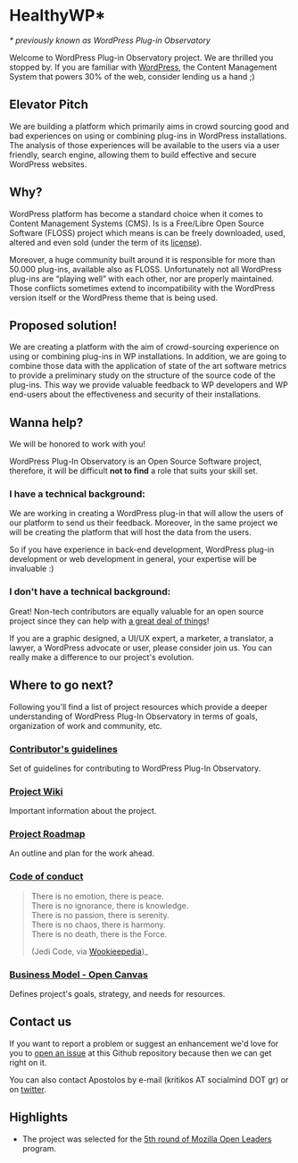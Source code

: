 # HealthyWP*

_* previously known as WordPress Plug-in Observatory_

Welcome to WordPress Plug-in Observatory project. We are thrilled you stopped by. If you are familiar with [WordPress](http://www.wordpress.org), the Content Management System that powers 30% of the web, consider lending us a hand ;)

## Elevator Pitch

We are building a platform which primarily aims in crowd sourcing good and bad experiences on using or combining plug-ins in WordPress installations. The analysis of those experiences will be available to the users via a user friendly, search engine, allowing them to build effective and secure WordPress websites.


## Why?

WordPress platform has become a standard choice when it comes to Content Management Systems (CMS). Is is a Free/Libre Open Source Software (FLOSS) project which means is can be freely downloaded, used, altered and even sold (under the term of its [license](https://wordpress.org/about/license/)).

Moreover, a huge community built around it is responsible for more than 50.000 plug-ins, available also as FLOSS. Unfortunately not all WordPress plug-ins are “playing well” with each other, nor are properly maintained. Those conflicts sometimes extend to incompatibility with the WordPress version itself or the WordPress theme that is being used.

## Proposed solution!

We are creating a platform with the aim of crowd-sourcing experience on using or combining plug-ins in WP installations. In addition, we are going to combine those data with the application of state of the art software metrics to provide a preliminary study on the structure of the source code of the plug-ins. This way we provide valuable feedback to WP developers and WP end-users about the effectiveness and security of their installations. 


## Wanna help?

We will be honored to work with you! 

WordPress Plug-In Observatory is an Open Source Software project, therefore, it will be difficult __not to find__ a role that suits your skill set.

### I __have__ a technical background:

We are working in creating a WordPress plug-in that will allow the users of our platform to send us their feedback. Moreover, in the same project we will be creating the platform that will host the data from the users. 

So if you have experience in back-end development, WordPress plug-in development or web development in general, your expertise will be invaluable :)

### I __don't__ have a technical background:

Great! Non-tech contributors are equally valuable for an open source project since they can help with [a great deal of things](https://opensource.com/life/16/1/8-ways-contribute-open-source-without-writing-code)! 

If you are a graphic designed, a UI/UX expert, a marketer, a translator, a lawyer, a WordPress advocate or user, please consider join us. You can really make a difference to our project's evolution.

## Where to go next?

Following you'll find a list of project resources which provide a deeper understanding of WordPress Plug-In Observatory in terms of goals, organization of work and community, etc.
 
### [Contributor's guidelines](https://github.com/socialmind/wordpress-plugin-observatory/blob/master/CONTRIBUTING.md) 

Set of guidelines for contributing to WordPress Plug-In Observatory.

### [Project Wiki](https://github.com/socialmind/wordpress-plugin-observatory/wiki)

Important information about the project. 

### [Project Roadmap](https://github.com/socialmind/wordpress-plugin-observatory/wiki/Roadmap)

An outline and plan for the work ahead.  

### [Code of conduct](https://github.com/socialmind/wordpress-plugin-observatory/blob/master/Code-Of-Conduct.md) 

> There is no emotion, there is peace.  
> There is no ignorance, there is knowledge.  
> There is no passion, there is serenity.  
> There is no chaos, there is harmony.  
> There is no death, there is the Force.  
>  
>(Jedi Code, via [Wookieepedia](http://starwars.wikia.com/wiki/Jedi_Code))_

### [Business Model - Open Canvas](https://docs.google.com/presentation/d/1mA3lTrXo4gmmaws6mnya8IquVIEC9OK9JcxgD829RUg/edit) 

 Defines project's goals, strategy, and needs for resources.

## Contact us

If you want to report a problem or suggest an enhancement we'd love for you to [open an issue](https://github.com/socialmind/wordpress-plugin-observatory/issues) at this Github repository because then we can get right on it. 

You can also contact Apostolos by e-mail (kritikos AT socialmind DOT gr) or on [twitter](http://www.twitter.com/akritiko).

## Highlights

- The project was selected for the [5th round of Mozilla Open Leaders](https://mozilla.github.io/leadership-training/round-5/projects/#wordpress-plugin-observatory) program.
